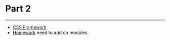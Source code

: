 # Part 2

---

* [CSS Framework](../../modules/css-framework-1/README.md)
* [Homework]() need to add on modules